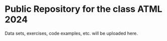 # Public Repository for the class ATML 2024

Data sets, exercises, code examples, etc. will be uploaded here.

